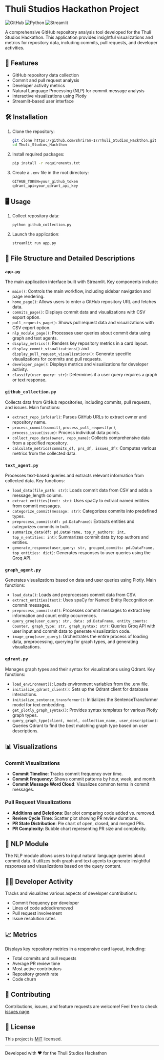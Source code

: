 # Thuli Studios Hackathon Project

![GitHub](https://img.shields.io/badge/github-%23121011.svg?style=for-the-badge&logo=github&logoColor=white)
![Python](https://img.shields.io/badge/python-3670A0?style=for-the-badge&logo=python&logoColor=ffdd54)
![Streamlit](https://img.shields.io/badge/Streamlit-FF4B4B?style=for-the-badge&logo=Streamlit&logoColor=white)

A comprehensive GitHub repository analysis tool developed for the Thuli Studios Hackathon. This application provides insightful visualizations and metrics for repository data, including commits, pull requests, and developer activities.

## 🚀 Features

- GitHub repository data collection
- Commit and pull request analysis
- Developer activity metrics
- Natural Language Processing (NLP) for commit message analysis
- Interactive visualizations using Plotly
- Streamlit-based user interface

## 🛠 Installation

1. Clone the repository:
   ```bash
   git clone https://github.com/shriram-17/Thuli_Studios_Hackthon.git
   cd Thuli_Studios_Hackthon
   ```

2. Install required packages:
   ```bash
   pip install -r requirements.txt
   ```

3. Create a `.env` file in the root directory:
   ```plaintext
   GITHUB_TOKEN=your_github_token
   qdrant_api=your_qdrant_api_key
   ```

## 🖥 Usage

1. Collect repository data:
   ```bash
   python github_collection.py
   ```

2. Launch the application:
   ```bash
   streamlit run app.py
   ```

## 📁 File Structure and Detailed Descriptions

### `app.py`
The main application interface built with Streamlit. Key components include:

- `main()`: Controls the main workflow, including sidebar navigation and page rendering.
- `home_page()`: Allows users to enter a GitHub repository URL and fetches data.
- `commits_page()`: Displays commit data and visualizations with CSV export option.
- `pull_requests_page()`: Shows pull request data and visualizations with CSV export option.
- `nlp_module_page()`: Processes user queries about commit data using graph and text agents.
- `display_metrics()`: Renders key repository metrics in a card layout.
- `display_commit_visualizations()` and `display_pull_request_visualizations()`: Generate specific visualizations for commits and pull requests.
- `developer_page()`: Displays metrics and visualizations for developer activity.
- `classify(user_query: str)`: Determines if a user query requires a graph or text response.

### `github_collection.py`
Collects data from GitHub repositories, including commits, pull requests, and issues. Main functions:

- `extract_repo_info(url)`: Parses GitHub URLs to extract owner and repository name.
- `process_commit(commit)`, `process_pull_request(pr)`, `process_issue(issue)`: Process individual data points.
- `collect_repo_data(owner, repo_name)`: Collects comprehensive data from a specified repository.
- `calculate_metrics(commits_df, prs_df, issues_df)`: Computes various metrics from the collected data.

### `text_agent.py`
Processes text-based queries and extracts relevant information from collected data. Key functions:

- `load_data(file_path: str)`: Loads commit data from CSV and adds a message_length column.
- `extract_entities(text: str)`: Uses spaCy to extract named entities from commit messages.
- `categorize_commit(message: str)`: Categorizes commits into predefined types.
- `preprocess_commits(df: pd.DataFrame)`: Extracts entities and categorizes commits in bulk.
- `summarize_data(df: pd.DataFrame, top_n_authors: int, top_n_entities: int)`: Summarizes commit data by top authors and entities.
- `generate_response(user_query: str, grouped_commits: pd.DataFrame, top_entities: dict)`: Generates responses to user queries using the Groq API.

### `graph_agent.py`
Generates visualizations based on data and user queries using Plotly. Main functions:

- `load_data()`: Loads and preprocesses commit data from CSV.
- `extract_entities(text)`: Uses spaCy for Named Entity Recognition on commit messages.
- `preprocess_commits(df)`: Processes commit messages to extract key information and count entity occurrences.
- `query_groq(user_query: str, data: pd.DataFrame, entity_counts: Counter, graph_type: str, graph_syntax: str)`: Queries Groq API with user input and commit data to generate visualization code.
- `image_groq(user_query)`: Orchestrates the entire process of loading data, preprocessing, querying for graph types, and generating visualizations.

### `qdrant.py`
Manages graph types and their syntax for visualizations using Qdrant. Key functions:

- `load_environment()`: Loads environment variables from the .env file.
- `initialize_qdrant_client()`: Sets up the Qdrant client for database interactions.
- `initialize_sentence_transformer()`: Initializes the SentenceTransformer model for text embedding.
- `get_plotly_graph_syntax()`: Provides syntax templates for various Plotly graph types.
- `query_graph_type(client, model, collection_name, user_description)`: Queries Qdrant to find the best matching graph type based on user descriptions.

## 📊 Visualizations

### Commit Visualizations
- **Commit Timeline**: Tracks commit frequency over time.
- **Commit Frequency**: Shows commit patterns by hour, week, and month.
- **Commit Message Word Cloud**: Visualizes common terms in commit messages.

### Pull Request Visualizations
- **Additions and Deletions**: Bar plot comparing code added vs. removed.
- **Review Cycle Time**: Scatter plot showing PR review durations.
- **PR State Distribution**: Pie chart of open, closed, and merged PRs.
- **PR Complexity**: Bubble chart representing PR size and complexity.

## 🧠 NLP Module

The NLP module allows users to input natural language queries about commit data. It utilizes both graph and text agents to generate insightful responses and visualizations based on the query content.

## 👨‍💻 Developer Activity

Tracks and visualizes various aspects of developer contributions:
- Commit frequency per developer
- Lines of code added/removed
- Pull request involvement
- Issue resolution rates

## 📈 Metrics

Displays key repository metrics in a responsive card layout, including:
- Total commits and pull requests
- Average PR review time
- Most active contributors
- Repository growth rate
- Code churn

## 🤝 Contributing

Contributions, issues, and feature requests are welcome! Feel free to check [issues page](https://github.com/shriram-17/Thuli_Studios_Hackthon/issues).

## 📝 License

This project is [MIT](https://choosealicense.com/licenses/mit/) licensed.

---

Developed with ❤️ for the Thuli Studios Hackathon
